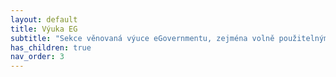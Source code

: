 ```yaml
---
layout: default
title: Výuka EG
subtitle: "Sekce věnovaná výuce eGovernmentu, zejména volně použitelným podkladům pro výuku na jakékoliv úrovni."
has_children: true
nav_order: 3
---
```


